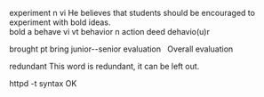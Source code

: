 experiment     n vi
He believes that students should be encouraged to experiment with bold ideas.   
bold a
behave vi vt 
behavior  n     action  deed   dehavio(u)r

brought pt bring
junior--senior
evaluation   Overall evaluation  

redundant
This word is redundant, it can be left out.

httpd -t
syntax OK

